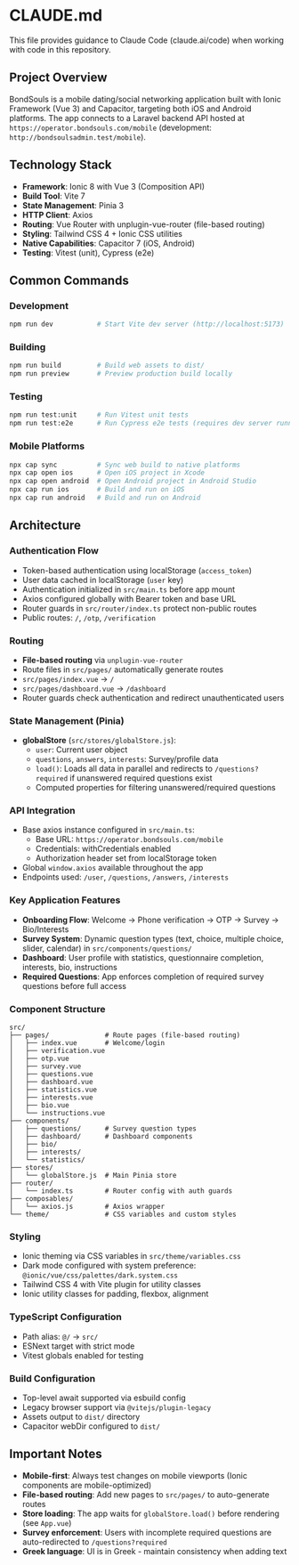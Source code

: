 # CLAUDE.md

This file provides guidance to Claude Code (claude.ai/code) when working with code in this repository.

## Project Overview

BondSouls is a mobile dating/social networking application built with Ionic Framework (Vue 3) and Capacitor, targeting both iOS and Android platforms. The app connects to a Laravel backend API hosted at `https://operator.bondsouls.com/mobile` (development: `http://bondsoulsadmin.test/mobile`).

## Technology Stack

- **Framework**: Ionic 8 with Vue 3 (Composition API)
- **Build Tool**: Vite 7
- **State Management**: Pinia 3
- **HTTP Client**: Axios
- **Routing**: Vue Router with unplugin-vue-router (file-based routing)
- **Styling**: Tailwind CSS 4 + Ionic CSS utilities
- **Native Capabilities**: Capacitor 7 (iOS, Android)
- **Testing**: Vitest (unit), Cypress (e2e)

## Common Commands

### Development
```bash
npm run dev           # Start Vite dev server (http://localhost:5173)
```

### Building
```bash
npm run build         # Build web assets to dist/
npm run preview       # Preview production build locally
```

### Testing
```bash
npm run test:unit     # Run Vitest unit tests
npm run test:e2e      # Run Cypress e2e tests (requires dev server running)
```

### Mobile Platforms
```bash
npx cap sync          # Sync web build to native platforms
npx cap open ios      # Open iOS project in Xcode
npx cap open android  # Open Android project in Android Studio
npx cap run ios       # Build and run on iOS
npx cap run android   # Build and run on Android
```

## Architecture

### Authentication Flow
- Token-based authentication using localStorage (`access_token`)
- User data cached in localStorage (`user` key)
- Authentication initialized in `src/main.ts` before app mount
- Axios configured globally with Bearer token and base URL
- Router guards in `src/router/index.ts` protect non-public routes
- Public routes: `/`, `/otp`, `/verification`

### Routing
- **File-based routing** via `unplugin-vue-router`
- Route files in `src/pages/` automatically generate routes
- `src/pages/index.vue` → `/`
- `src/pages/dashboard.vue` → `/dashboard`
- Router guards check authentication and redirect unauthenticated users

### State Management (Pinia)
- **globalStore** (`src/stores/globalStore.js`):
  - `user`: Current user object
  - `questions`, `answers`, `interests`: Survey/profile data
  - `load()`: Loads all data in parallel and redirects to `/questions?required` if unanswered required questions exist
  - Computed properties for filtering unanswered/required questions

### API Integration
- Base axios instance configured in `src/main.ts`:
  - Base URL: `https://operator.bondsouls.com/mobile`
  - Credentials: withCredentials enabled
  - Authorization header set from localStorage token
- Global `window.axios` available throughout the app
- Endpoints used: `/user`, `/questions`, `/answers`, `/interests`

### Key Application Features
- **Onboarding Flow**: Welcome → Phone verification → OTP → Survey → Bio/Interests
- **Survey System**: Dynamic question types (text, choice, multiple choice, slider, calendar) in `src/components/questions/`
- **Dashboard**: User profile with statistics, questionnaire completion, interests, bio, instructions
- **Required Questions**: App enforces completion of required survey questions before full access

### Component Structure
```
src/
├── pages/              # Route pages (file-based routing)
│   ├── index.vue       # Welcome/login
│   ├── verification.vue
│   ├── otp.vue
│   ├── survey.vue
│   ├── questions.vue
│   ├── dashboard.vue
│   ├── statistics.vue
│   ├── interests.vue
│   ├── bio.vue
│   └── instructions.vue
├── components/
│   ├── questions/      # Survey question types
│   ├── dashboard/      # Dashboard components
│   ├── bio/
│   ├── interests/
│   └── statistics/
├── stores/
│   └── globalStore.js  # Main Pinia store
├── router/
│   └── index.ts        # Router config with auth guards
├── composables/
│   └── axios.js        # Axios wrapper
└── theme/              # CSS variables and custom styles
```

### Styling
- Ionic theming via CSS variables in `src/theme/variables.css`
- Dark mode configured with system preference: `@ionic/vue/css/palettes/dark.system.css`
- Tailwind CSS 4 with Vite plugin for utility classes
- Ionic utility classes for padding, flexbox, alignment

### TypeScript Configuration
- Path alias: `@/` → `src/`
- ESNext target with strict mode
- Vitest globals enabled for testing

### Build Configuration
- Top-level await supported via esbuild config
- Legacy browser support via `@vitejs/plugin-legacy`
- Assets output to `dist/` directory
- Capacitor webDir configured to `dist/`

## Important Notes

- **Mobile-first**: Always test changes on mobile viewports (Ionic components are mobile-optimized)
- **File-based routing**: Add new pages to `src/pages/` to auto-generate routes
- **Store loading**: The app waits for `globalStore.load()` before rendering (see `App.vue`)
- **Survey enforcement**: Users with incomplete required questions are auto-redirected to `/questions?required`
- **Greek language**: UI is in Greek - maintain consistency when adding text
